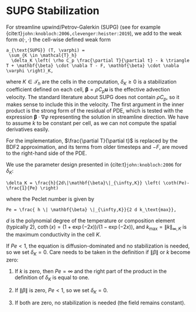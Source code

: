 
# SUPG Stabilization

For streamline upwind/Petrov-Galerkin (SUPG) (see for example
{cite:t}`john:knobloch:2006,clevenger:heister:2019`), we add to the weak form
$a(\cdot,\cdot)$ the cell-wise defined weak form
```{math}
a_{\text{SUPG}} (T, \varphi) =
 \sum_{K \in \mathcal{T}_h}
  \delta_K \left( \rho C_p \frac{\partial T}{\partial t} - k \triangle T + \mathbf{\beta} \cdot \nabla T - F, \mathbf{\beta} \cdot \nabla \varphi \right)_K,
```
where $K \in \mathcal{T}_h$ are the cells in the computation,
$\delta_K \geq 0$ is a stabilization coefficient defined on each cell,
$\mathbf{\beta} = \rho C_p \mathbf{u}$ is the effective advection velocity.
The standard literature about SUPG does not contain $\rho C_p$, so it makes
sense to include this in the velocity. The first argument in the inner product
is the strong form of the residual of PDE, which is tested with the expression
$\mathbf{\beta} \cdot \nabla \varphi$ representing the solution in streamline
direction. We have to assume $k$ to be constant per cell, as we can not
compute the spatial derivatives easily.

For the implementation, $\frac{\partial T}{\partial t}$ is replaced by the
BDF2 approximation, and its terms from older timesteps and $-F$, are moved to
the right-hand side of the PDE.

We use the parameter design presented in {cite:t}`john:knobloch:2006` for
$\delta_K$:
```{math}
\delta_K = \frac{h}{2d\|\mathbf{\beta}\|_{\infty,K}} \left( \coth(Pe)-\frac{1}{Pe} \right)
```
where the Peclet number is given by
```{math}
Pe = \frac{ h \| \mathbf{\beta} \|_{\infty,K}}{2 d k_\text{max}},
```
$d$ is the polynomial degree of the temperature or composition element (typically 2),
$\coth(x) = (1+\exp(-2x)) / (1-\exp(-2x)),$ and
$k_\text{max}=\| k \|_{\infty, K}$ is the maximum conductivity in the cell $K$.

If $Pe<1$, the equation is diffusion-dominated and no stabilization is needed,
so we set $\delta_K=0$. Care needs to be taken in the definition if
$\| \beta \|$ or $k$ become zero:

1.  If $k$ is zero, then $Pe=\infty$ and the right part of the product in the
    definition of $\delta_K$ is equal to one.

2.  If $\| \beta \|$ is zero, $Pe < 1$, so we set $\delta_K=0$.

3.  If both are zero, no stabilization is needed (the field remains constant).

